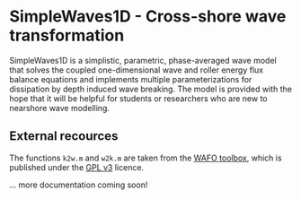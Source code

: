 # SimpleWaves1D - Cross-shore wave transformation

SimpleWaves1D is a simplistic, parametric, phase-averaged wave model that solves the coupled one-dimensional wave and roller energy flux balance equations and implements multiple parameterizations for dissipation by depth induced wave breaking.
The model is provided with the hope that it will be helpful for students or researchers who are new to nearshore wave modelling.

## External recources
The functions `k2w.m` and `w2k.m` are taken from the [WAFO toolbox](http://www.maths.lth.se/matstat/wafo), which is published under the [GPL v3](http://www.gnu.org/licenses/) licence.

... more documentation coming soon!
